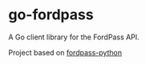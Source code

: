 # go-fordpass
A Go client library for the FordPass API.

Project based on [fordpass-python](https://github.com/clarkd/fordpass-python)
